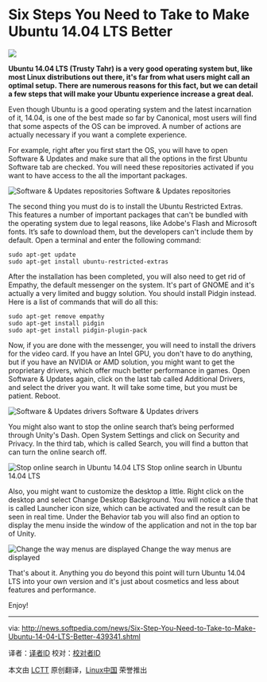 Six Steps You Need to Take to Make Ubuntu 14.04 LTS Better
================================================================================
![](http://i1-news.softpedia-static.com/images/news2/Six-Step-You-Need-to-Take-to-Make-Ubuntu-14-04-LTS-Better-439341-2.jpg)

**Ubuntu 14.04 LTS (Trusty Tahr) is a very good operating system but, like most Linux distributions out there, it's far from what users might call an optimal setup. There are numerous reasons for this fact, but we can detail a few steps that will make your Ubuntu experience increase a great deal.**

Even though Ubuntu is a good operating system and the latest incarnation of it, 14.04, is one of the best made so far by Canonical, most users will find that some aspects of the OS can be improved. A number of actions are actually necessary if you want a complete experience.

For example, right after you first start the OS, you will have to open Software & Updates and make sure that all the options in the first Ubuntu Software tab are checked. You will need these repositories activated if you want to have access to the all the important packages.

![Software & Updates repositories](http://i1-news.softpedia-static.com/images/news2/Six-Step-You-Need-to-Take-to-Make-Ubuntu-14-04-LTS-Better-439341-3.jpg)
Software & Updates repositories

The second thing you must do is to install the Ubuntu Restricted Extras. This features a number of important packages that can't be bundled with the operating system due to legal reasons, like Adobe's Flash and Microsoft fonts. It’s safe to download them, but the developers can't include them by default. Open a terminal and enter the following command:

    sudo apt-get update
    sudo apt-get install ubuntu-restricted-extras

After the installation has been completed, you will also need to get rid of Empathy, the default messenger on the system. It's part of GNOME and it's actually a very limited and buggy solution. You should install Pidgin instead. Here is a list of commands that will do all this:

    sudo apt-get remove empathy
    sudo apt-get install pidgin
    sudo apt-get install pidgin-plugin-pack

Now, if you are done with the messenger, you will need to install the drivers for the video card. If you have an Intel GPU, you don't have to do anything, but if you have an NVIDIA or AMD solution, you might want to get the proprietary drivers, which offer much better performance in games. Open Software & Updates again, click on the last tab called Additional Drivers, and select the driver you want. It will take some time, but you must be patient. Reboot.

![Software & Updates drivers](http://i1-news.softpedia-static.com/images/news2/Six-Step-You-Need-to-Take-to-Make-Ubuntu-14-04-LTS-Better-439341-4.jpg)
Software & Updates drivers

You might also want to stop the online search that’s being performed through Unity's Dash. Open System Settings and click on Security and Privacy. In the third tab, which is called Search, you will find a button that can turn the online search off.

![Stop online search in Ubuntu 14.04 LTS](http://i1-news.softpedia-static.com/images/news2/Six-Step-You-Need-to-Take-to-Make-Ubuntu-14-04-LTS-Better-439341-5.jpg)
Stop online search in Ubuntu 14.04 LTS

Also, you might want to customize the desktop a little. Right click on the desktop and select Change Desktop Background. You will notice a slide that is called Launcher icon size, which can be activated and the result can be seen in real time. Under the Behavior tab you will also find an option to display the menu inside the window of the application and not in the top bar of Unity.

![Change the way menus are displayed](http://i1-news.softpedia-static.com/images/news2/Six-Step-You-Need-to-Take-to-Make-Ubuntu-14-04-LTS-Better-439341-6.jpg)
Change the way menus are displayed

That's about it. Anything you do beyond this point will turn Ubuntu 14.04 LTS into your own version and it's just about cosmetics and less about features and performance.

Enjoy!

--------------------------------------------------------------------------------

via: http://news.softpedia.com/news/Six-Step-You-Need-to-Take-to-Make-Ubuntu-14-04-LTS-Better-439341.shtml

译者：[译者ID](https://github.com/译者ID) 校对：[校对者ID](https://github.com/校对者ID)

本文由 [LCTT](https://github.com/LCTT/TranslateProject) 原创翻译，[Linux中国](http://linux.cn/) 荣誉推出